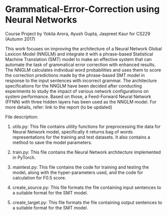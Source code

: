 # Grammatical-Error-Correction using Neural Networks

Course Project by  Yokila Arora, Ayush Gupta, Jaspreet Kaur for CS229 (Autumn 2017)

This work focuses on improving the architecture of a Neural Network Global Lexicon Model (NNGLM) and integrate it with a phrase-based Statistical Machine Translation (SMT) model to make an effective system that can automate the task of grammatical error correction with enhanced results. The NNGLM calculates individual word probabilities and uses them to score the correction predictions made by the phrase-based SMT model in response to the input sentences with incorrect grammar. The architecture specifications for the NNGLM have been decided after conducting experiments to study the impact of various network configurations on system performance. Based on those, a Feed-Forward Neural Network (FFNN) with three hidden layers has been used as the NNGLM model. For more details, refer: link to the report (to be updated)

File description:
1. utils.py: 
  This file contains utility functions for preprocessing the data for Neural Network model, specifically it returns bag of words representations for the training and test datasets. It also contains a method to save the model parameters. 
  
2. train.py: 
  This file contains the Neural Network architecture implemented in PyTorch. 
  
3. maintest.py: 
  This file contains the code for training and testing the model, along with the hyper-parameters used, and the code for calculation for F0.5 score. 
  
4. create_source.py:
   This file formats the file containing input sentences to a suitable format for the SMT model.
  
5. create_target.py:
   This file formats the file containing output sentences to a suitable format for the SMT model.
  
